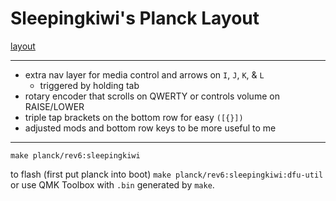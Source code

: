 # Sleepingkiwi's Planck Layout

[layout](http://www.keyboard-layout-editor.com/#/gists/8c8d6f69549e8be3e37c62b79ac65f7f)

---

- extra nav layer for media control and arrows on `I`, `J`, `K`, & `L`
  - triggered by holding tab
- rotary encoder that scrolls on QWERTY or controls volume on RAISE/LOWER
- triple tap brackets on the bottom row for easy `([{}])`
- adjusted mods and bottom row keys to be more useful to me

---

`make planck/rev6:sleepingkiwi`

to flash (first put planck into boot) `make planck/rev6:sleepingkiwi:dfu-util` or use QMK Toolbox with `.bin` generated by `make`.
